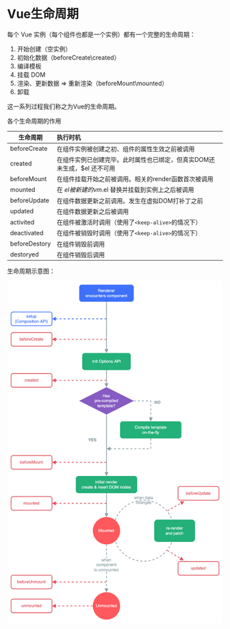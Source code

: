 # Vue生命周期

每个 Vue 实例（每个组件也都是一个实例）都有一个完整的生命周期：

1. 开始创建（空实例）
2. 初始化数据（beforeCreate\created）
3. 编译模板
4. 挂载 DOM
5. 渲染、更新数据 => 重新渲染（beforeMount\mounted）
6. 卸载

这一系列过程我们称之为Vue的生命周期。

各个生命周期的作用

| 生命周期      | 执行时机                                                     |
| ------------- | :----------------------------------------------------------- |
| beforeCreate  | 在组件实例被创建之初、组件的属性生效之前被调用               |
| created       | 在组件实例已创建完毕。此时属性也已绑定，但真实DOM还未生成，$el 还不可用 |
| beforeMount   | 在组件挂载开始之前被调用。相关的render函数首次被调用         |
| mounted       | 在 $el 被新建的 vm.$el 替换并挂载到实例上之后被调用          |
| beforeUpdate  | 在组件数据更新之前调用。发生在虚拟DOM打补丁之前              |
| updated       | 在组件数据更新之后被调用                                     |
| activited     | 在组件被激活时调用（使用了`<keep-alive>`的情况下）           |
| deactivated   | 在组件被销毁时调用（使用了`<keep-alive>`的情况下）           |
| beforeDestory | 在组件销毁前调用                                             |
| destoryed     | 在组件销毁后调用                                             |

生命周期示意图：

![vue-lifecycle](../Images/vue-lifecycle.png)



